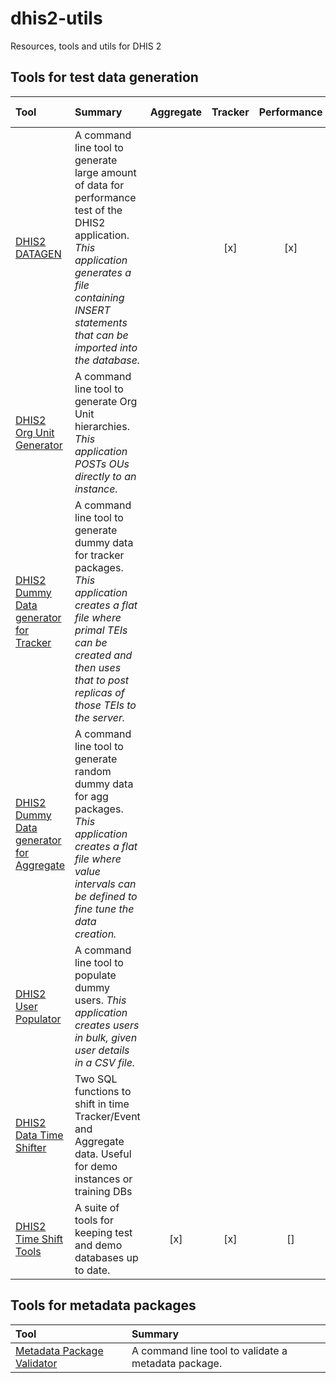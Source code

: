 # dhis2-utils

Resources, tools and utils for DHIS 2

## Tools for test data generation

| Tool | Summary | Aggregate | Tracker | Performance | Versions supported |
| :---------------------------------------------------------------------------------------------------------------------- | :----------------------------------------------------------------------------------------------------------------------------------------------------------------------------------------------------------- | :-------: | :-----: | :---------: | :----------------- |
| [DHIS2 DATAGEN](tools/dhis2-datagen) | A command line tool to generate large amount of data for performance test of the DHIS2 application. _This application generates a file containing INSERT statements that can be imported into the database._ | |    [x] |      [x] | all? |
| [DHIS2 Org Unit Generator](tools/dhis2-org-generator) | A command line tool to generate Org Unit hierarchies. _This application POSTs OUs directly to an instance._ | | | | |
| [DHIS2 Dummy Data generator for Tracker](tools/dhis2-dummydatatracker) | A command line tool to generate dummy data for tracker packages. _This application creates a flat file where primal TEIs can be created and then uses that to post replicas of those TEIs to the server._ | | | | |
| [DHIS2 Dummy Data generator for Aggregate](tools/dhis2-dummydataagg) | A command line tool to generate random dummy data for agg packages. _This application creates a flat file where value intervals can be defined to fine tune the data creation._ | | | | |
| [DHIS2 User Populator](tools/dhis2-user-populator) | A command line tool to populate dummy users. _This application creates users in bulk, given user details in a CSV file._ | | | | |
| [DHIS2 Data Time Shifter](tools/dhis2-data-time-shifter) | Two SQL functions to shift in time Tracker/Event and Aggregate data. Useful for demo instances or training DBs  
| [DHIS2 Time Shift Tools](tools/dhis2-time-shift-tools) | A suite of tools for keeping test and demo databases up to date. |[x]|[x]|[]|[]|

## Tools for metadata packages

| Tool | Summary |
| :---------------------------------------------------------------------------------------------------------------------- | :----------------------------------------------------------------------------------------------------------------------------------------------------------------------------------------------------------- |
| [Metadata Package Validator](tools/dhis2-metadata-package-validator) | A command line tool to validate a metadata package.|
